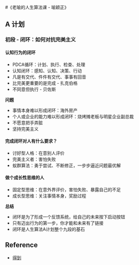 #《老喻的人生算法课 - 喻颖正》

## A 计划

### 初段 - 闭环：如何对抗完美主义

#### 认知行为的闭环

- PDCA循环：计划、执行、检查、处理
- 认知闭环：感知、认知、决策、行动
- 凡是有交代、件件有交代、事事有回音
- 比完美更重要的是完成 - 扎克伯格
- 不同意但执行 - 贝佐斯

**问题**

- 事情本身难以形成闭环：海外房产
- 个人或企业的能力难以形成闭环：烧烤摊老板与明星企业副总裁
- 不愿意把手弄脏
- 坚持完美主义

#### 完成闭环对人有什么要求？

- 讨好型人格：在意别人评价
- 完美主义者：害怕失败
- 蚁群算法：勇于尝试、不断修正，一步步逼近问题最优解

#### 做个成长性思维的人

- 固定型思维：在意外界评价，害怕失败、暴露自己的不足
- 成长型思维：关注事情本身，奖励过程

**总结**

- 闭环是为了形成一个反馈系统，给自己的未来按下启动按钮
- 只有迈出行为的第一步，你才能和未来有了链接
- 闭环是人生算法A计划整个九段的基石

## Reference

- [得到](https://www.igetget.com/)